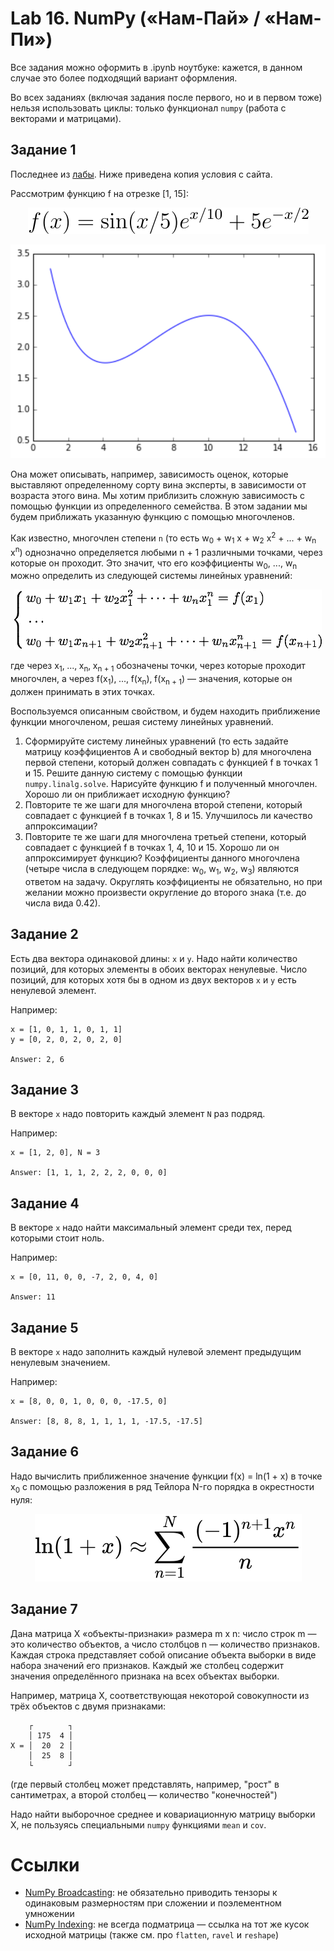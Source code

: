 # Lab 16. NumPy («Нам-Пай» / «Нам-Пи»)

Все задания можно оформить в .ipynb ноутбуке: кажется, в данном случае это более подходящий вариант оформления.

Во всех заданиях (включая задания после первого, но и в первом тоже) нельзя использовать циклы: только функционал `numpy` (работа с векторами и матрицами).


## Задание 1

Последнее из [лабы](http://cs.mipt.ru/advanced_python/lessons/lab16.html).
Ниже приведена копия условия с сайта.

Рассмотрим функцию f на отрезке [1, 15]:

<!-- <img src="https://render.githubusercontent.com/render/math?math=f(x) = \sin(x / 5) * \exp(x / 10) + 5 * \exp(-x / 2)"> -->

<p align="center">
    <img src="./images/func_equation.svg" title="f(x) = \sin(x / 5) \exp(x / 10) + 5 \exp(-x / 2)" />
</p>

<p align="center">
    <img src="./images/func_plot.png" />
</p>

Она может описывать, например, зависимость оценок, которые выставляют определенному сорту вина эксперты, в зависимости от возраста этого вина.
Мы хотим приблизить сложную зависимость с помощью функции из определенного семейства.
В этом задании мы будем приближать указанную функцию с помощью многочленов.

Как известно, многочлен степени `n` (то есть w<sub>0</sub> + w<sub>1</sub> x + w<sub>2</sub> x<sup>2</sup> + ... + w<sub>n</sub> x<sup>n</sup>) однозначно определяется любыми n + 1 различными точками, через которые он проходит.
Это значит, что его коэффициенты w<sub>0</sub>, ..., w<sub>n</sub> можно определить из следующей системы линейных уравнений:

<p align="center">
    <img src="./images/system_of_equations.png" />
</p>

где через x<sub>1</sub>, ..., x<sub>n</sub>, x<sub>n + 1</sub> обозначены точки, через которые проходит многочлен, а через f(x<sub>1</sub>), ..., f(x<sub>n</sub>), f(x<sub>n&nbsp;+&nbsp;1</sub>) — значения, которые он должен принимать в этих точках.

Воспользуемся описанным свойством, и будем находить приближение функции многочленом, решая систему линейных уравнений.

1. Сформируйте систему линейных уравнений (то есть задайте матрицу коэффициентов A и свободный вектор b) для многочлена первой степени, который должен совпадать с функцией f в точках 1 и 15. Решите данную систему с помощью функции `numpy.linalg.solve`. Нарисуйте функцию f и полученный многочлен. Хорошо ли он приближает исходную функцию?
2. Повторите те же шаги для многочлена второй степени, который совпадает с функцией f в точках 1, 8 и 15. Улучшилось ли качество аппроксимации?
3. Повторите те же шаги для многочлена третьей степени, который совпадает с функцией f в точках 1, 4, 10 и 15. Хорошо ли он аппроксимирует функцию? Коэффициенты данного многочлена (четыре числа в следующем порядке: w<sub>0</sub>, w<sub>1</sub>, w<sub>2</sub>, w<sub>3</sub>) являются ответом на задачу. Округлять коэффициенты не обязательно, но при желании можно произвести округление до второго знака (т.е. до числа вида 0.42).


## Задание 2

Есть два вектора одинаковой длины: `x` и `y`.
Надо найти количество позиций, для которых элементы в обоих векторах ненулевые.
Число позиций, для которых хотя бы в одном из двух векторов `x` и `y` есть ненулевой элемент.

Например:
```
x = [1, 0, 1, 1, 0, 1, 1]
y = [0, 2, 0, 2, 0, 2, 0]

Answer: 2, 6
```


## Задание 3

В векторе `x` надо повторить каждый элемент `N` раз подряд.

Например:
```
x = [1, 2, 0], N = 3

Answer: [1, 1, 1, 2, 2, 2, 0, 0, 0]
```


## Задание 4

В векторе `x` надо найти максимальный элемент среди тех, перед которыми стоит
ноль.

Например:
```
x = [0, 11, 0, 0, -7, 2, 0, 4, 0]

Answer: 11
```


## Задание 5

В векторе `x` надо заполнить каждый нулевой элемент предыдущим ненулевым
значением.

Например:
```
x = [8, 0, 0, 1, 0, 0, 0, -17.5, 0]

Answer: [8, 8, 8, 1, 1, 1, 1, -17.5, -17.5]
```


## Задание 6

Надо вычислить приближенное значение функции
f(x)&nbsp;=&nbsp;ln(1 + x)
в точке x<sub>0</sub> с помощью разложения в ряд Тейлора N-го порядка в окрестности нуля:

<p align="center">
    <img src="./images/log.svg" title="\ln (1 + x) \approx \sum\limits_{n=1}^N \frac{(-1)^{n+1}x^n}{n}" />
</p>


## Задание 7

Дана матрица X «объекты-признаки» размера m&nbsp;x&nbsp;n:
число строк m — это количество объектов,
а число столбцов n — количество признаков.
Каждая строка представляет собой описание объекта выборки в виде набора значений его признаков.
Каждый же столбец содержит значения определённого признака на всех объектах выборки.

Например, матрица X, соответствующая некоторой совокупности из трёх объектов с двумя признаками:
```
    ┌        ┐
    │ 175  4 │
X = │  20  2 │
    │  25  8 │
    └        ┘
```

(где первый столбец может представлять, например, "рост" в сантиметрах,
а второй столбец — количество "конечностей")

Надо найти выборочное среднее и ковариационную матрицу выборки X,
не пользуясь специальными `numpy` функциями `mean` и `cov`.


# Ссылки

* [NumPy Broadcasting](https://numpy.org/doc/stable/user/basics.broadcasting.html): не обязательно приводить тензоры к одинаковым размерностям при сложении и поэлементном умножении
* [NumPy Indexing](https://numpy.org/doc/stable/reference/arrays.indexing.html): не всегда подматрица — ссылка на тот же кусок исходной матрицы (также см. про `flatten`, `ravel` и `reshape`)
